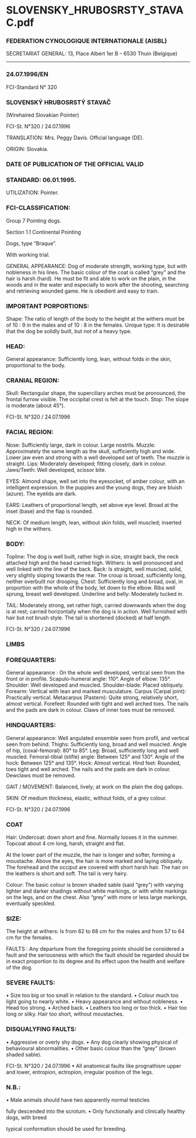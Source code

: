 # SLOVENSKY_HRUBOSRSTY_STAVAC.pdf


### FEDERATION CYNOLOGIQUE INTERNATIONALE (AISBL)


SECRETARIAT GENERAL: 13, Place Albert 1er  B – 6530 Thuin (Belgique)
______________________________________________________________________________


### 24.07.1996/EN



FCI-Standard N° 320

### SLOVENSKÝ HRUBOSRSTÝ STAVAČ


(Wirehaired Slovakian Pointer)




FCI-St. N°320 / 24.07.1996


TRANSLATION: Mrs. Peggy Davis.  Official language (DE).

ORIGIN: Slovakia.

### DATE OF PUBLICATION OF THE OFFICIAL VALID



### STANDARD: 06.01.1995.



UTILIZATION: Pointer.

### FCI-CLASSIFICATION:


Group 7  Pointing dogs.

Section 1.1 Continental Pointing



Dogs, type “Braque”.

With working trial.

GENERAL APPEARANCE: Dog of moderate strength, working
type, but with nobleness in his lines.  The basic colour of the coat is
called “grey” and the hair is harsh (hard).  He must be fit and able to
work on the plain, in the woods and in the water and especially to
work after the shooting, searching and retrieving wounded game.  He
is obedient and easy to train.

### IMPORTANT PORPORTIONS:


Shape: The ratio of length of the body to the height at the withers
must be of 10 : 9 in the males and of 10 : 8 in the females.
Unique type: It is desirable that the dog be solidly built, but not of a
heavy type.

### HEAD:


General appearance: Sufficiently long, lean, without folds in the skin,
proportional to the body.

### CRANIAL REGION:


Skull: Rectangular shape, the superciliary arches must be
pronounced, the frontal furrow visible.  The occipital crest is felt at
the touch.
Stop: The slope is moderate (about 45°).


FCI-St. N°320 / 24.07.1996


### FACIAL REGION:


Nose: Sufficiently large, dark in colour. Large nostrils.
Muzzle: Approximately the same length as the skull, sufficiently
high and wide.  Lower jaw even and strong with a well developed set
of teeth.  The muzzle is straight.
Lips:  Moderately developed; fitting closely, dark in colour.
Jaws/Teeth: Well developed, scissor bite.

EYES: Almond shape, well set into the eyesocket, of amber colour,
with an intelligent expression.  In the puppies and the young dogs,
they are bluish (azure).  The eyelids are dark.

EARS: Leathers of proportional length, set above eye level.  Broad
at the inset (base) and the flap is rounded.

NECK: Of medium length, lean, without skin folds, well muscled;
inserted high in the withers.

### BODY:


Topline: The dog is well built, rather high in size, straight back, the
neck attached high and the head carried high.
Withers: Is well pronounced and well linked with the line of the
back.
Back: Is straight, well muscled, solid, very slightly sloping towards
the rear.  The croup is broad, sufficiently long, neither overbuilt nor
drooping.
Chest: Sufficiently long and broad, oval, in proportion with the
whole of the body, let down to the elbow.  Ribs well sprung, breast
well developed.
Underline and belly: Moderately tucked in.

TAIL: Moderately strong, set rather high, carried downwards when
the dog is at rest; carried horizontally when the dog is in action.
Well furnished with hair but not brush style.  The tail is shortened
(docked) at half length.




FCI-St. N°320 / 24.07.1996



### LIMBS



### FOREQUARTERS:


General appearance : On the whole well developed, vertical seen
from the front or in profile.
Scapulo-humeral angle: 110°.
Angle of elbow: 135°.
Shoulder: Well developed and muscled.
Shoulder-blade: Placed obliquely.
Forearm: Vertical with lean and marked musculature.
Carpus (Carpal joint): Practically vertical.
Metacarpus (Pastern): Quite strong, relatively short, almost vertical.
Forefeet: Rounded with tight and well arched toes.  The nails and the
pads are dark in colour.  Claws of inner toes must be removed.

### HINDQUARTERS:


General appearance: Well angulated ensemble seen from profil, and
vertical seen from behind.
Thighs: Sufficiently long, broad and well muscled.
Angle of hip, (coxal-femoral): 80° to 85°.
Leg: Broad, sufficiently long and well muscled.
Femoral-tibial (stifle) angle: Between 125° and 130°.
Angle of the hock: Between 125° and 135°.
Hock: Almost vertical.
Hind feet: Rounded, toes tight and well arched. The nails and the
pads are dark in colour.  Dewclaws must be removed.

GAIT / MOVEMENT: Balanced, lively; at work on the plain the
dog gallops.

SKIN: Of medium thickness, elastic, without folds, of a grey colour.




FCI-St. N°320 / 24.07.1996


### COAT


Hair: Undercoat: down short and fine. Normally looses it in the
summer.  Topcoat about 4 cm long, harsh, straight and flat.

At the lower part of the muzzle, the hair is longer and softer, forming
a moustache.  Above the eyes, the hair is more marked and laying
obliquely.  The forehead and the occiput are covered with short harsh
hair.  The hair on the leathers is short and soft.  The tail is very hairy.

Colour: The basic colour is brown shaded sable (said “grey”) with
varying lighter and darker shadings without white markings, or with
white markings on the legs, and on the chest.  Also “grey” with more
or less large markings, eventually speckled.

### SIZE:


The height at withers: Is from 62 to 68 cm for the males and from 57
to 64 cm for the females.


FAULTS : Any departure from the foregoing points should be
considered a fault and the seriousness with which the fault should be
regarded should be in exact proportion to its degree and its effect
upon the health and welfare of the dog.

### SEVERE FAULTS:


•
Size too big or too small in relation to the standard.
•
Colour much too light going to nearly white.
•
Heavy appearance and without nobleness.
•
Head too strong.
•
Arched back.
•
Leathers too long or too thick.
•
Hair too long or silky.  Hair too short, without moustaches.

### DISQUALYFING FAULTS:


•
Aggressive or overly shy dogs.
•
Any dog clearly showing physical of behavioural
abnormalities.
•
Other basic colour than the “grey” (brown shaded sable).


FCI-St. N°320 / 24.07.1996
•
All anatomical faults like prognathism upper and lower,
entropion, ectropion, irregular position of the legs.



### N.B.:


• Male animals should have two apparently normal testicles

fully descended into the scrotum.
• Only functionally and clinically healthy dogs, with breed

typical conformation should be used for breeding.






